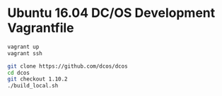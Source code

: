 # Ubuntu 16.04 DC/OS Development Vagrantfile

```sh
vagrant up
vagrant ssh
```

```sh
git clone https://github.com/dcos/dcos
cd dcos
git checkout 1.10.2
./build_local.sh
```
